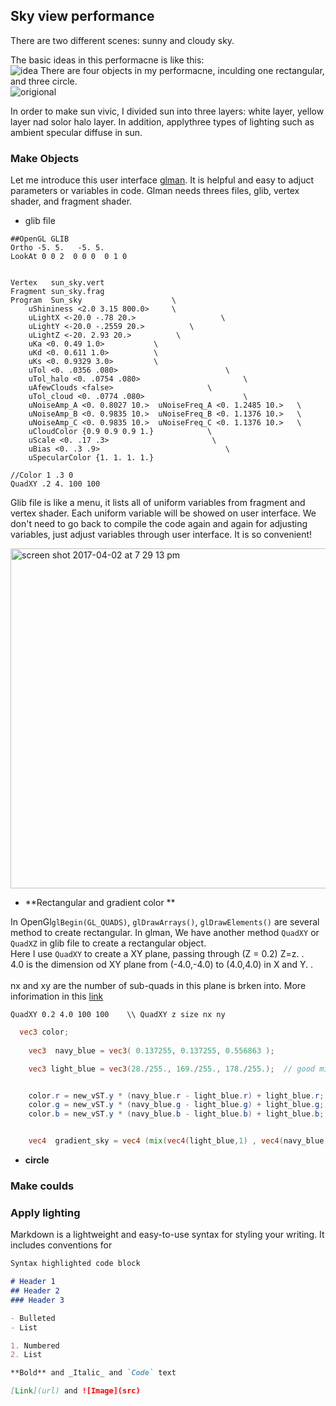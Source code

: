 ## Sky view performance

There are two different scenes: sunny and cloudy sky. 

The basic ideas in this performacne is like this:<br /> 
![idea](https://cloud.githubusercontent.com/assets/16565587/24592942/a7fd5302-17d2-11e7-96b5-2ea9586766a5.jpg)
There are four objects in my performacne, inculding one rectangular, and three circle. <br /> 
![origional](https://cloud.githubusercontent.com/assets/16565587/24593365/9cb0d37a-17d7-11e7-9626-e0796c442eb6.png)

In order to make sun vivic, I divided sun into three layers: white layer, yellow layer nad solor halo layer. In addition, applythree types of lighting such as ambient specular diffuse in sun.  


### Make Objects
Let me introduce this user interface [glman](http://web.engr.oregonstate.edu/~mjb/glman/). It is helpful and easy to adjuct parameters or variables in code. Glman needs threes files, glib, vertex shader, and fragment shader. 

- glib file <br />
```glib
##OpenGL GLIB
Ortho -5. 5.   -5. 5.
LookAt 0 0 2  0 0 0  0 1 0


Vertex   sun_sky.vert
Fragment sun_sky.frag
Program  Sun_sky					\
	uShininess <2.0 3.15 800.0>		\
    uLightX <-20.0 -.78 20.>                   \
    uLightY <-20.0 -.2559 20.>          \
    uLightZ <-20. 2.93 20.>          \
   	uKa <0. 0.49 1.0>			\
	uKd <0. 0.611 1.0>			\
	uKs <0. 0.9329 3.0>			\
	uTol <0. .0356 .080>						\
	uTol_halo <0. .0754 .080>						\
	uAfewClouds <false>						\
	uTol_cloud <0. .0774 .080>						\
	uNoiseAmp_A <0. 0.8027 10.>  uNoiseFreq_A <0. 1.2485 10.>   \
	uNoiseAmp_B <0. 0.9835 10.>  uNoiseFreq_B <0. 1.1376 10.>   \
	uNoiseAmp_C <0. 0.9835 10.>  uNoiseFreq_C <0. 1.1376 10.>   \
	uCloudColor {0.9 0.9 0.9 1.} 			\
	uScale <0. .17 .3> 						 \
	uBias <0. .3 .9> 							\
	uSpecularColor {1. 1. 1. 1.}

//Color 1 .3 0
QuadXY .2 4. 100 100 
```

Glib file is like a menu, it lists all of uniform variables from fragment and vertex shader. Each uniform variable will be showed on user interface. We don't need to go back to compile the code again and again for adjusting variables, just adjust variables through user interface. It is so convenient!  

<img width="544" alt="screen shot 2017-04-02 at 7 29 13 pm" src="https://cloud.githubusercontent.com/assets/16565587/24593692/b77726a2-17da-11e7-8ee1-2b880926db0b.png">


- **Rectangular and gradient color **

In OpenGl`glBegin(GL_QUADS)`, `glDrawArrays()`, `glDrawElements()` are several method to create rectangular. In glman, We have another  method `QuadXY` or` QuadXZ` in glib file to create a rectangular object.<br />
Here I use `QuadXY` to create a XY plane, passing through (Z = 0.2) Z=z. .<br /> 
4.0 is the dimension od XY plane from (-4.0,-4.0) to (4.0,4.0) in X and Y. .<br />    
nx and xy are the number of sub-quads in this plane is brken into. More inforimation in this [link](http://web.engr.oregonstate.edu/~mjb/glman/Doc/glman.pdf) 

```glib
QuadXY 0.2 4.0 100 100    \\ QuadXY z size nx ny
```





```glsl
  vec3 color;
 
    vec3  navy_blue = vec3( 0.137255, 0.137255, 0.556863 );

    vec3 light_blue = vec3(28./255., 169./255., 178./255.);  // good mint color


    color.r = new_vST.y * (navy_blue.r - light_blue.r) + light_blue.r;
    color.g = new_vST.y * (navy_blue.g - light_blue.g) + light_blue.g;
    color.b = new_vST.y * (navy_blue.b - light_blue.b) + light_blue.b;


    vec4  gradient_sky = vec4 (mix(vec4(light_blue,1) , vec4(navy_blue,1),  uv.y + uv.y  - 1* uv.y * uv.y)  );


```


- **circle**

### Make coulds



### Apply lighting 






Markdown is a lightweight and easy-to-use syntax for styling your writing. It includes conventions for

```markdown
Syntax highlighted code block

# Header 1
## Header 2
### Header 3

- Bulleted
- List

1. Numbered
2. List

**Bold** and _Italic_ and `Code` text

[Link](url) and ![Image](src)
```
